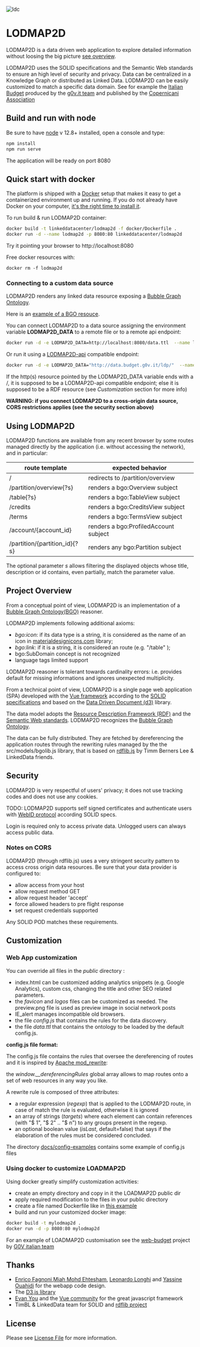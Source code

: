 ![ldc](http://linkeddata.center/resources/v4/logo/Logo-colori-trasp_oriz-640x220.png)
# LODMAP2D

LODMAP2D is a data driven web application to explore detailed information without loosing the big picture [see overview](http://bit.ly/lodmap2d_p).

LODMAP2D uses the SOLID specifications and the Semantic Web standards to ensure an high level of security and privacy. Data can be centralized in a Knowledge Graph or distributed as Linked Data. LODMAP2D can be easily customized to match a specific data domain. See for example the [Italian Budget](https://budget.g0v.it) produced by the [g0v.it team](https://github.com/gov-it/) and published by the [Copernicani Association](http://copernicani.it)


## Build and run with node

Be sure to have [node](https://nodejs.org) v 12.8+ installed, open a console and type:

```bash
npm install
npm run serve
```

The application will be ready on port 8080

 
## Quick start with docker

The platform is shipped with a [Docker](https://docker.com) setup that makes it easy to get a containerized  environment up and running. If you do not already have Docker on your computer, 
[it's the right time to install it](https://docs.docker.com/install/).

To run build & run LODMAP2D container:

```bash
docker build -t linkeddatacenter/lodmap2d -f docker/Dockerfile .
docker run -d --name lodmap2d -p 8080:80 linkeddatacenter/lodmap2d
```

Try it pointing your browser to http://localhost:8080

Free docker resources with:

```
docker rm -f lodmap2d
```

### Connecting to a custom data source

LODMAP2D renders any linked data resource exposing a [Bubble Graph Ontology](http://linkeddata.center/lodmap-bgo/v1).

Here is an [example of a BGO resouce](https://linkeddatacenter.github.io/LODMAP-ontologies/v1/bgo/examples/data.ttl).

You can connect LODMAP2D to a data source assigning the environment variable **LODMAP2D_DATA** to a remote file or to a remote api endpoint:

```bash
docker run -d -e LODMAP2D_DATA=http://localhost:8080/data.ttl  --name lodmap2d -p 8080:80 linkeddatacenter/lodmap2d
```

Or run it using a [LODMAP2D-api](https://github.com/linkeddatacenter/LODMAP2D-api) compatible endpoint:

```bash
docker run -d -e LODMAP2D_DATA="http://data.budget.g0v.it/ldp/"  --name lodmap2d -p 8080:80 linkeddatacenter/lodmap2d
```

If the http(s) resource pointed by the LODMAP2D_DATA variable ends with a /, it is supposed to be a LODMAP2D-api compatible endpoint; 
else it is supposed to be a RDF resource (see *Customization* section for more info)

**WARNING: if you connect LODMAP2D to a cross-origin data source, CORS restrictions applies (see the security section above)**



## Using LODMAP2D

LODMAP2D functions are available from any recent browser by some routes managed directly by the application (i.e. without accessing the network), and in particular:

| route template                | expected behavior                     |
|------------------------------ |-------------------------------------- |
| /                             | redirects to /partition/overview		|
| /partition/overview{?s}       | renders a bgo:Overview subject		|
| /table{?s}                    | renders a bgo:TableView subject		|
| /credits                      | renders a bgo:CreditsView subject		|
| /terms                        | renders a bgo:TermsView subject		|
| /account/{account_id}         | renders a bgo:ProfiledAccount subject	|
| /partition/{partition_id}{?s} | renders any bgo:Partition subject		|



The optional parameter *s* allows filtering the displayed objects whose title, description or id contains, even partially, match the parameter value.


## Project Overview

From a conceptual point of view, LODMAP2D is an implementation of a [Bubble Graph Ontology(BGO)](http://linkeddata.center/lodmap-bgo/v1) reasoner.

LODMAP2D implements following additional axioms:

- *bgo:icon*: if its data type is a string, it is considered as the name of an icon in [materialdesignicons.com](https://materialdesignicons.com/) library;
- *bgo:link*: if it is a string, it is considered an route (e.g. "/table" );
- bgo:SubDomain concept is not recognized
- language tags limited support

LODMAP2D reasoner is tolerant towards cardinality errors: i.e. provides default for missing informations and ignores unexpected multiplicity.

From a technical point of view, LODMAP2D is a single page web application (SPA) developed with the [Vue framework](https://vuejs.org/) according to the [SOLID specifications](https://github.com/solid/solid-spec) and based on the [Data Driven Document (d3)](https://d3js.org/) library.

The data model adopts the [Resource Description Framework (RDF)](https://www.w3.org/RDF/) and the [Semantic Web standards](https://www.w3.org/standards/semanticweb/data). 
LODMAP2D recognizes the [Bubble Graph Ontology](http://linkeddata.center/lodmap-bgo/v1).

The data can be fully distributed. They are fetched by dereferencing the application routes through the rewriting  rules managed by the the src/models/bgolib.js library, that is based on [rdflib.js](https://github.com/linkeddata/rdflib.js/) by Timm Berners Lee & LinkedData friends.


## Security

LODMAP2D is very respectful of users' privacy; it does not use tracking codes and does not use any cookies.

TODO: LODMAP2D supports self signed certificates and  authenticate users with [WebID protocol](https://www.w3.org/wiki/WebID) according SOLID specs. 

Login is required only to access  private data. Unlogged users can always access public data.


### Notes on CORS

LODMAP2D (through rdflib.js) uses a very stringent security pattern to access cross origin data resources. 
Be sure that your data provider is configured to:

- allow access from your host
- allow request method GET
- allow request header 'accept'
- force allowed headers to pre flight response
- set request credentials supported

Any SOLID POD  matches these requirements.

## Customization

### Web App customization

You can override all files in the *public* directory :

- index.html can be customized adding analytics snippets (e.g. Google Analytics), custom css, changing the title and other SEO related parameters.
- the *favicon* and *logos* files can be customized as needed. The preview.png file is used as preview image in social network posts
- IE_alert manages incompatible old browsers.
- the file *config.js* that contains the rules for the data discovery. 
- the file *data.ttl* that contains the ontology to be loaded by the default config.js. 
   
**config.js file format:**

The config.js file contains  the rules that oversee the dereferencing of routes and it is 
inspired by  [Apache mod_rewrite](https://httpd.apache.org/docs/current/rewrite/): 

the *window.__dereferencingRules* global array allows to map routes onto a set of web resources in any way you like.

A rewrite rule is composed of three attributes:

- a regular expression (*regexp*) that is applied to the LODMAP2D route, in case of match the rule is evaluated,
otherwise it is ignored
- an array of strings (*targets*) where each element can contain references (with "$ 1", "$ 2" .. "$ n") to any groups present in the regexp.
- an optional boolean value (*isLast*, default=false) that says if the elaboration of the rules must be considered concluded.

The directory [docs/config-examples](docs/config-examples) contains some example of config.js files


### Using docker to customize LOADMAP2D

Using docker greatly simplify customization activities:

- create an empty directory and copy in it the LOADMAP2D public dir
- apply required modification to the files in your public directory
- create a file named Dockerfile like in [this example](https://gist.github.com/ecow/4a5a22c2ed6b3987043931c3b8355fed)
- build and run your customized docker image:

```bash
docker build -t mylodmap2d .
docker run -d -p 8080:80 mylodmap2d
```

For an example of LOADMAP2D customisation see the [web-budget](https://github.com/g0v-it/web-budget) project by [G0V italian team](https://copernicani.it/g0v)


## Thanks

- [Enrico Fagnoni](https://github.com/ecow),[Miah Mohd Ehtesham](https://github.com/miahmohd), [Leonardo Longhi](https://github.com/LeonardoLonghi) and [Yassine Ouahidi](https://github.com/YassineOuahidi) for the webapp code design.
- The [D3.js library](https://d3js.org/)
- [Evan You](http://evanyou.me/) and the [Vue community](https://vuejs.org) for the great javascript framework
- TimBL & LinkedData team for SOLID and [rdflib project](https://github.com/linkeddata/rdflib.js)

## License

Please see [License File](LICENSE) for more information.

